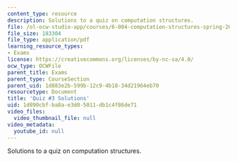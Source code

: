 ```yaml
---
content_type: resource
description: Solutions to a quiz on computation structures.
file: /ol-ocw-studio-app/courses/6-004-computation-structures-spring-2009/1d890cbfba8ae3d05011db1c4f86de71_MIT6_004s09_quiz03_sol.pdf
file_size: 183304
file_type: application/pdf
learning_resource_types:
- Exams
license: https://creativecommons.org/licenses/by-nc-sa/4.0/
ocw_type: OCWFile
parent_title: Exams
parent_type: CourseSection
parent_uid: 1d883e2b-599b-12c9-4b18-34d21964eb70
resourcetype: Document
title: 'Quiz #3 Solutions'
uid: 1d890cbf-ba8a-e3d0-5011-db1c4f86de71
video_files:
  video_thumbnail_file: null
video_metadata:
  youtube_id: null
---
```

Solutions to a quiz on computation structures.